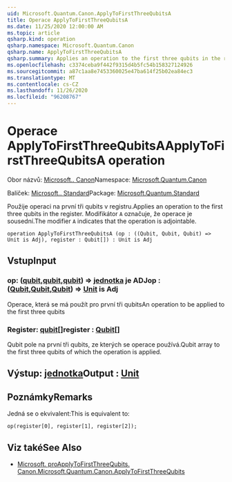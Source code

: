 ```yaml
---
uid: Microsoft.Quantum.Canon.ApplyToFirstThreeQubitsA
title: Operace ApplyToFirstThreeQubitsA
ms.date: 11/25/2020 12:00:00 AM
ms.topic: article
qsharp.kind: operation
qsharp.namespace: Microsoft.Quantum.Canon
qsharp.name: ApplyToFirstThreeQubitsA
qsharp.summary: Applies an operation to the first three qubits in the register. The modifier `A` indicates that the operation is adjointable.
ms.openlocfilehash: c3374ceba9f442f9315d4b5fc54b158327124926
ms.sourcegitcommit: a87c1aa8e7453360025e47ba614f25b02ea84ec3
ms.translationtype: MT
ms.contentlocale: cs-CZ
ms.lasthandoff: 11/26/2020
ms.locfileid: "96208767"
---
```

# <a name="applytofirstthreequbitsa-operation"></a><span data-ttu-id="f605b-102">Operace ApplyToFirstThreeQubitsA</span><span class="sxs-lookup"><span data-stu-id="f605b-102">ApplyToFirstThreeQubitsA operation</span></span>

<span data-ttu-id="f605b-103">Obor názvů: [Microsoft.. Canon](xref:Microsoft.Quantum.Canon)</span><span class="sxs-lookup"><span data-stu-id="f605b-103">Namespace: [Microsoft.Quantum.Canon](xref:Microsoft.Quantum.Canon)</span></span>

<span data-ttu-id="f605b-104">Balíček: [Microsoft.. Standard](https://nuget.org/packages/Microsoft.Quantum.Standard)</span><span class="sxs-lookup"><span data-stu-id="f605b-104">Package: [Microsoft.Quantum.Standard](https://nuget.org/packages/Microsoft.Quantum.Standard)</span></span>


<span data-ttu-id="f605b-105">Použije operaci na první tři qubits v registru.</span><span class="sxs-lookup"><span data-stu-id="f605b-105">Applies an operation to the first three qubits in the register.</span></span>
<span data-ttu-id="f605b-106">Modifikátor `A` označuje, že operace je sousední.</span><span class="sxs-lookup"><span data-stu-id="f605b-106">The modifier `A` indicates that the operation is adjointable.</span></span>

```qsharp
operation ApplyToFirstThreeQubitsA (op : ((Qubit, Qubit, Qubit) => Unit is Adj), register : Qubit[]) : Unit is Adj
```


## <a name="input"></a><span data-ttu-id="f605b-107">Vstup</span><span class="sxs-lookup"><span data-stu-id="f605b-107">Input</span></span>

### <a name="op--qubitqubitqubit--unit--is-adj"></a><span data-ttu-id="f605b-108">op: ([qubit](xref:microsoft.quantum.lang-ref.qubit),[qubit](xref:microsoft.quantum.lang-ref.qubit),[qubit](xref:microsoft.quantum.lang-ref.qubit)) => [jednotka](xref:microsoft.quantum.lang-ref.unit)  je ADJ</span><span class="sxs-lookup"><span data-stu-id="f605b-108">op : ([Qubit](xref:microsoft.quantum.lang-ref.qubit),[Qubit](xref:microsoft.quantum.lang-ref.qubit),[Qubit](xref:microsoft.quantum.lang-ref.qubit)) => [Unit](xref:microsoft.quantum.lang-ref.unit)  is Adj</span></span>

<span data-ttu-id="f605b-109">Operace, která se má použít pro první tři qubits</span><span class="sxs-lookup"><span data-stu-id="f605b-109">An operation to be applied to the first three qubits</span></span>


### <a name="register--qubit"></a><span data-ttu-id="f605b-110">Register: [qubit](xref:microsoft.quantum.lang-ref.qubit)[]</span><span class="sxs-lookup"><span data-stu-id="f605b-110">register : [Qubit](xref:microsoft.quantum.lang-ref.qubit)[]</span></span>

<span data-ttu-id="f605b-111">Qubit pole na první tři qubits, ze kterých se operace používá.</span><span class="sxs-lookup"><span data-stu-id="f605b-111">Qubit array to the first three qubits of which the operation is applied.</span></span>



## <a name="output--unit"></a><span data-ttu-id="f605b-112">Výstup: [jednotka](xref:microsoft.quantum.lang-ref.unit)</span><span class="sxs-lookup"><span data-stu-id="f605b-112">Output : [Unit](xref:microsoft.quantum.lang-ref.unit)</span></span>



## <a name="remarks"></a><span data-ttu-id="f605b-113">Poznámky</span><span class="sxs-lookup"><span data-stu-id="f605b-113">Remarks</span></span>

<span data-ttu-id="f605b-114">Jedná se o ekvivalent:</span><span class="sxs-lookup"><span data-stu-id="f605b-114">This is equivalent to:</span></span>

```qsharp
op(register[0], register[1], register[2]);
```

## <a name="see-also"></a><span data-ttu-id="f605b-115">Viz také</span><span class="sxs-lookup"><span data-stu-id="f605b-115">See Also</span></span>

- [<span data-ttu-id="f605b-116">Microsoft. proApplyToFirstThreeQubits. Canon.</span><span class="sxs-lookup"><span data-stu-id="f605b-116">Microsoft.Quantum.Canon.ApplyToFirstThreeQubits</span></span>](xref:Microsoft.Quantum.Canon.ApplyToFirstThreeQubits)